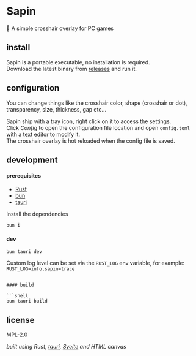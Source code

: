 # Sapin

:evergreen_tree: A simple crosshair overlay for PC games

## install

Sapin is a portable executable, no installation is required. \
Download the latest binary from [releases](https://github.com/doums/sapin/releases/latest)
and run it.

## configuration

You can change things like the crosshair color, shape (crosshair or dot),
transparency, size, thickness, gap etc…

Sapin ship with a tray icon, right click on it to access the settings. \
Click _Config_ to open the configuration file location and open
`config.toml` with a text editor to modify it. \
The crosshair overlay is hot reloaded when the config file is saved.

## development

#### prerequisites

- [Rust](https://www.rust-lang.org/tools/install)
- [bun](https://bun.sh/)
- [tauri](https://v2.tauri.app/start/prerequisites/)

Install the dependencies

```shell
bun i
```

#### dev

```shell
bun tauri dev
```

Custom log level can be set via the `RUST_LOG` env variable, for example:
`RUST_LOG=info,sapin=trace`

```shell

#### build

```shell
bun tauri build
```

## license

MPL-2.0

_built using Rust, [tauri](https://v2.tauri.app/), [Svelte](https://svelte.dev/) and HTML canvas_
